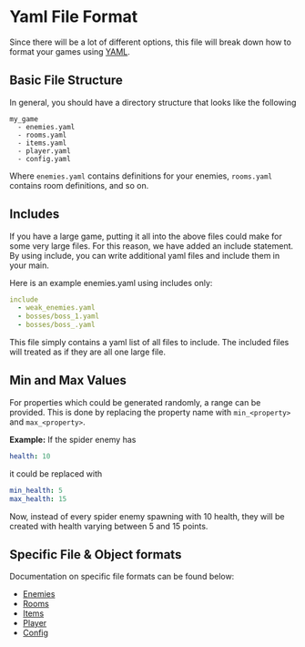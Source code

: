 # Yaml File Format

Since there will be a lot of different options, this file will break down how to format your games using [YAML](https://docs.ansible.com/ansible/latest/reference_appendices/YAMLSyntax.html).

## Basic File Structure

In general, you should have a directory structure that looks like the following

```
my_game
  - enemies.yaml
  - rooms.yaml
  - items.yaml
  - player.yaml
  - config.yaml
```

Where `enemies.yaml` contains definitions for your enemies, `rooms.yaml` contains room definitions, and so on.


## Includes

If you have a large game, putting it all into the above files could make for some very large files. For this reason, we have added an include statement. By using include, you can write additional yaml files and include them in your main.

Here is an example enemies.yaml using includes only:

```yaml
include
  - weak_enemies.yaml
  - bosses/boss_1.yaml
  - bosses/boss_.yaml
```

This file simply contains a yaml list of all files to include. The included files will treated as if they are all one large file.

## Min and Max Values

For properties which could be generated randomly, a range can be provided. This is done by replacing the property name with `min_<property>` and `max_<property>`.

**Example:** If the spider enemy has
```yaml
health: 10
```
it could be replaced with
```yaml
min_health: 5
max_health: 15
```
Now, instead of every spider enemy spawning with 10 health, they will be created with health varying between 5 and 15 points.


## Specific File & Object formats

Documentation on specific file formats can be found below:

* [Enemies](Enemies.md)
* [Rooms](Rooms.md)
* [Items](Items.md)
* [Player](Player.md)
* [Config](Config.yaml)
